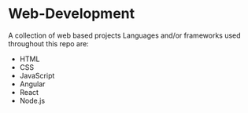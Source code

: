 # Web-Development
A collection of web based projects
Languages and/or frameworks used throughout this repo are:
- HTML
- CSS
- JavaScript
- Angular
- React
- Node.js
